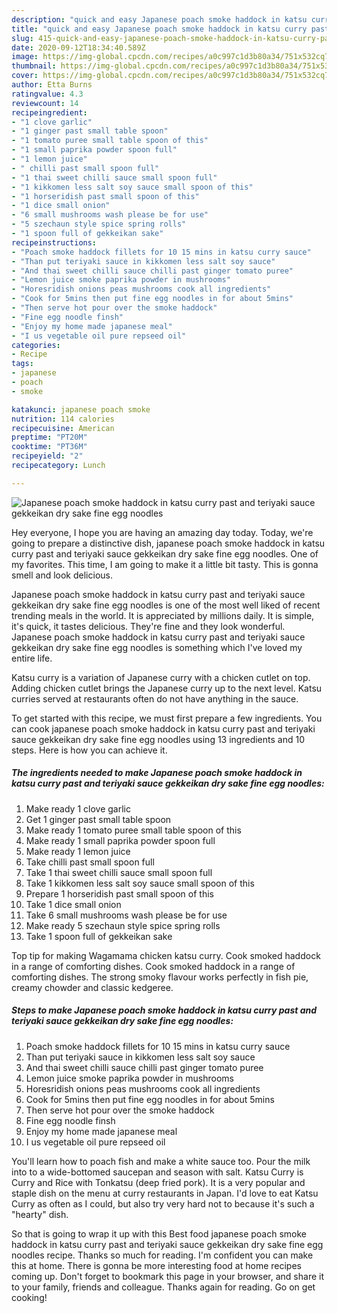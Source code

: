 ```yaml
---
description: "quick and easy Japanese poach smoke haddock in katsu curry past and teriyaki sauce gekkeikan dry sake fine egg noodles | how to make homemade Japanese poach smoke haddock in katsu curry past and teriyaki sauce gekkeikan dry sake fine egg noodles"
title: "quick and easy Japanese poach smoke haddock in katsu curry past and teriyaki sauce gekkeikan dry sake fine egg noodles | how to make homemade Japanese poach smoke haddock in katsu curry past and teriyaki sauce gekkeikan dry sake fine egg noodles"
slug: 415-quick-and-easy-japanese-poach-smoke-haddock-in-katsu-curry-past-and-teriyaki-sauce-gekkeikan-dry-sake-fine-egg-noodles-how-to-make-homemade-japanese-poach-smoke-haddock-in-katsu-curry-past-and-teriyaki-sauce-gekkeikan-dry-sake-fine-egg-noodles
date: 2020-09-12T18:34:40.589Z
image: https://img-global.cpcdn.com/recipes/a0c997c1d3b80a34/751x532cq70/japanese-poach-smoke-haddock-in-katsu-curry-past-and-teriyaki-sauce-gekkeikan-dry-sake-fine-egg-nood-recipe-main-photo.jpg
thumbnail: https://img-global.cpcdn.com/recipes/a0c997c1d3b80a34/751x532cq70/japanese-poach-smoke-haddock-in-katsu-curry-past-and-teriyaki-sauce-gekkeikan-dry-sake-fine-egg-nood-recipe-main-photo.jpg
cover: https://img-global.cpcdn.com/recipes/a0c997c1d3b80a34/751x532cq70/japanese-poach-smoke-haddock-in-katsu-curry-past-and-teriyaki-sauce-gekkeikan-dry-sake-fine-egg-nood-recipe-main-photo.jpg
author: Etta Burns
ratingvalue: 4.3
reviewcount: 14
recipeingredient:
- "1 clove garlic"
- "1 ginger past small table spoon"
- "1 tomato puree small table spoon of this"
- "1 small paprika powder spoon full"
- "1 lemon juice"
- " chilli past small spoon full"
- "1 thai sweet chilli sauce small spoon full"
- "1 kikkomen less salt soy sauce small spoon of this"
- "1 horseridish past small spoon of this"
- "1 dice small onion"
- "6 small mushrooms wash please be for use"
- "5 szechaun style spice spring rolls"
- "1 spoon full of gekkeikan sake"
recipeinstructions:
- "Poach smoke haddock fillets for 10 15 mins in katsu curry sauce"
- "Than put teriyaki sauce in kikkomen less salt soy sauce"
- "And thai sweet chilli sauce chilli past ginger tomato puree"
- "Lemon juice smoke paprika powder in mushrooms"
- "Horesridish onions peas mushrooms cook all ingredients"
- "Cook for 5mins then put fine egg noodles in for about 5mins"
- "Then serve hot pour over the smoke haddock"
- "Fine egg noodle finsh"
- "Enjoy my home made japanese meal"
- "I us vegetable oil pure repseed oil"
categories:
- Recipe
tags:
- japanese
- poach
- smoke

katakunci: japanese poach smoke 
nutrition: 114 calories
recipecuisine: American
preptime: "PT20M"
cooktime: "PT36M"
recipeyield: "2"
recipecategory: Lunch

---
```



![Japanese poach smoke haddock in katsu curry past and teriyaki sauce gekkeikan dry sake fine egg noodles](https://img-global.cpcdn.com/recipes/a0c997c1d3b80a34/751x532cq70/japanese-poach-smoke-haddock-in-katsu-curry-past-and-teriyaki-sauce-gekkeikan-dry-sake-fine-egg-nood-recipe-main-photo.jpg)

Hey everyone, I hope you are having an amazing day today. Today, we're going to prepare a distinctive dish, japanese poach smoke haddock in katsu curry past and teriyaki sauce gekkeikan dry sake fine egg noodles. One of my favorites. This time, I am going to make it a little bit tasty. This is gonna smell and look delicious.

Japanese poach smoke haddock in katsu curry past and teriyaki sauce gekkeikan dry sake fine egg noodles is one of the most well liked of recent trending meals in the world. It is appreciated by millions daily. It is simple, it's quick, it tastes delicious. They're fine and they look wonderful. Japanese poach smoke haddock in katsu curry past and teriyaki sauce gekkeikan dry sake fine egg noodles is something which I've loved my entire life.

Katsu curry is a variation of Japanese curry with a chicken cutlet on top. Adding chicken cutlet brings the Japanese curry up to the next level. Katsu curries served at restaurants often do not have anything in the sauce.


To get started with this recipe, we must first prepare a few ingredients. You can cook japanese poach smoke haddock in katsu curry past and teriyaki sauce gekkeikan dry sake fine egg noodles using 13 ingredients and 10 steps. Here is how you can achieve it.

<!--inarticleads1-->

##### The ingredients needed to make Japanese poach smoke haddock in katsu curry past and teriyaki sauce gekkeikan dry sake fine egg noodles:

1. Make ready 1 clove garlic
1. Get 1 ginger past small table spoon
1. Make ready 1 tomato puree small table spoon of this
1. Make ready 1 small paprika powder spoon full
1. Make ready 1 lemon juice
1. Take  chilli past small spoon full
1. Take 1 thai sweet chilli sauce small spoon full
1. Take 1 kikkomen less salt soy sauce small spoon of this
1. Prepare 1 horseridish past small spoon of this
1. Take 1 dice small onion
1. Take 6 small mushrooms wash please be for use
1. Make ready 5 szechaun style spice spring rolls
1. Take 1 spoon full of gekkeikan sake


Top tip for making Wagamama chicken katsu curry. Cook smoked haddock in a range of comforting dishes. Cook smoked haddock in a range of comforting dishes. The strong smoky flavour works perfectly in fish pie, creamy chowder and classic kedgeree. 

<!--inarticleads2-->

##### Steps to make Japanese poach smoke haddock in katsu curry past and teriyaki sauce gekkeikan dry sake fine egg noodles:

1. Poach smoke haddock fillets for 10 15 mins in katsu curry sauce
1. Than put teriyaki sauce in kikkomen less salt soy sauce
1. And thai sweet chilli sauce chilli past ginger tomato puree
1. Lemon juice smoke paprika powder in mushrooms
1. Horesridish onions peas mushrooms cook all ingredients
1. Cook for 5mins then put fine egg noodles in for about 5mins
1. Then serve hot pour over the smoke haddock
1. Fine egg noodle finsh
1. Enjoy my home made japanese meal
1. I us vegetable oil pure repseed oil


You&#39;ll learn how to poach fish and make a white sauce too. Pour the milk into to a wide-bottomed saucepan and season with salt. Katsu Curry is Curry and Rice with Tonkatsu (deep fried pork). It is a very popular and staple dish on the menu at curry restaurants in Japan. I&#39;d love to eat Katsu Curry as often as I could, but also try very hard not to because it&#39;s such a &#34;hearty&#34; dish. 

So that is going to wrap it up with this Best food japanese poach smoke haddock in katsu curry past and teriyaki sauce gekkeikan dry sake fine egg noodles recipe. Thanks so much for reading. I'm confident you can make this at home. There is gonna be more interesting food at home recipes coming up. Don't forget to bookmark this page in your browser, and share it to your family, friends and colleague. Thanks again for reading. Go on get cooking!
